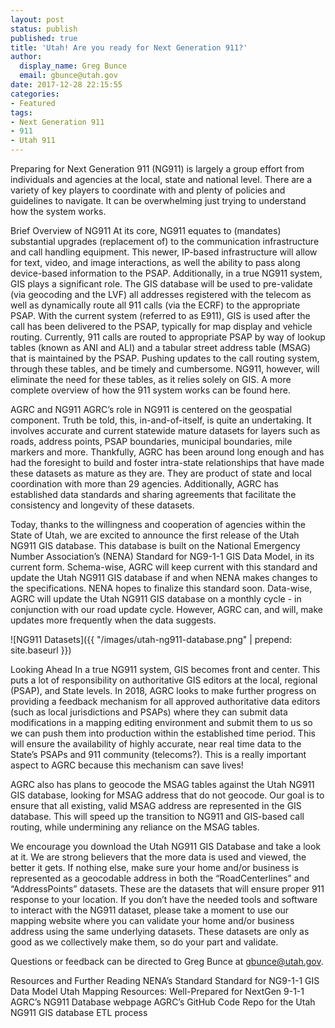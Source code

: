 ```yaml
---
layout: post
status: publish
published: true
title: 'Utah! Are you ready for Next Generation 911?'
author:
  display_name: Greg Bunce
  email: gbunce@utah.gov
date: 2017-12-28 22:15:55
categories:
- Featured
tags:
- Next Generation 911
- 911
- Utah 911
---
```

Preparing for Next Generation 911 (NG911) is largely a group effort from individuals and agencies at the local, state and national level. There are a variety of key players to coordinate with and plenty of policies and guidelines to navigate. It can be overwhelming just trying to understand how the system works.

Brief Overview of NG911
At its core, NG911 equates to (mandates) substantial upgrades (replacement of) to the communication infrastructure and call handling equipment. This newer, IP-based infrastructure will allow for text, video, and image interactions, as well the ability to pass along device-based information to the PSAP. Additionally, in a true NG911 system, GIS plays a significant role. The GIS database will be used to pre-validate (via geocoding and the LVF) all addresses registered with the telecom as well as dynamically route all 911 calls (via the ECRF) to the appropriate PSAP. With the current system (referred to as E911), GIS is used after the call has been delivered to the PSAP, typically for map display and vehicle routing. Currently, 911 calls are routed to appropriate PSAP by way of lookup tables (known as ANI and ALI) and a tabular street address table (MSAG) that is maintained by the PSAP. Pushing updates to the call routing system, through these tables, and be timely and cumbersome.  NG911, however, will eliminate the need for these tables, as it relies solely on GIS. A more complete overview of how the 911 system works can be found here.

AGRC and NG911
AGRC’s role in NG911 is centered on the geospatial component. Truth be told, this, in-and-of-itself, is quite an undertaking. It involves accurate and current statewide mature datasets for layers such as roads, address points, PSAP boundaries, municipal boundaries, mile markers and more. Thankfully, AGRC has been around long enough and has had the foresight to build and foster intra-state relationships that have made these datasets as mature as they are. They are product of state and local coordination with more than 29 agencies. Additionally, AGRC has established data standards and sharing agreements that facilitate the consistency and longevity of these datasets.

Today, thanks to the willingness and cooperation of agencies within the State of Utah, we are excited to announce the first release of the Utah NG911 GIS database. This database is built on the National Emergency Number Association’s (NENA) Standard for NG9-1-1 GIS Data Model, in its current form. Schema-wise, AGRC will keep current with this standard and update the Utah NG911 GIS database if and when NENA makes changes to the specifications. NENA hopes to finalize this standard soon.  Data-wise, AGRC will update the Utah NG911 GIS database on a monthly cycle - in conjunction with our road update cycle. However, AGRC can, and will, make updates more frequently when the data suggests.

![NG911 Datasets]({{ "/images/utah-ng911-database.png" | prepend: site.baseurl }})

Looking Ahead
In a true NG911 system, GIS becomes front and center. This puts a lot of responsibility on authoritative GIS editors at the local, regional (PSAP), and State levels. In 2018, AGRC looks to make further progress on providing a feedback mechanism for all approved authoritative data editors (such as local jurisdictions and PSAPs) where they can submit data modifications in a mapping editing environment and submit them to us so we can push them into production within the established time period. This will ensure the availability of highly accurate, near real time data to the State’s PSAPs and 911 community (telecoms?).  This is a really important aspect to AGRC because this mechanism can save lives!

AGRC also has plans to geocode the MSAG tables against the Utah NG911 GIS database, looking for MSAG address that do not geocode. Our goal is to ensure that all existing, valid MSAG address are represented in the GIS database. This will speed up the transition to NG911 and GIS-based call routing, while undermining any reliance on the MSAG tables.

We encourage you download the Utah NG911 GIS Database and take a look at it. We are strong believers that the more data is used and viewed, the better it gets. If nothing else, make sure your home and/or business is represented as a geocodable address in both the “RoadCenterlines” and “AddressPoints” datasets. These are the datasets that will ensure proper 911 response to your location. If you don’t have the needed tools and software to interact with the NG911 dataset, please take a moment to use our mapping website where you can validate your home and/or business address using the same underlying datasets. These datasets are only as good as we collectively make them, so do your part and validate.

Questions or feedback can be directed to Greg Bunce at gbunce@utah.gov.    

Resources and Further Reading
NENA’s Standard Standard for NG9-1-1 GIS Data Model
Utah Mapping Resources: Well-Prepared for NextGen 9-1-1
AGRC’s NG911 Database webpage
AGRC’s GitHub Code Repo for the Utah NG911 GIS database ETL process
